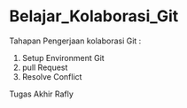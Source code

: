# Belajar_Kolaborasi_Git
Tahapan Pengerjaan kolaborasi Git :
1. Setup Environment Git
2. pull Request
3. Resolve Conflict

Tugas Akhir Rafly